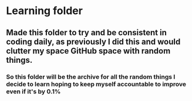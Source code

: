 # Learning folder 

## Made this folder to try and be consistent in coding daily, as previously I did this and would clutter my space GitHub space with random things.

### So this folder will be the archive for all the random things I decide to learn hoping to keep myself accountable to improve even if it's by 0.1%
